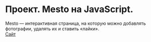 # Проект. Mesto на JavaScript.
Mesto — интерактивная страница, на которую можно добавлять фотографии, удалять их и ставить «лайки».  
[Сайт](https://ulyanovaktrn.github.io/mesto-project/)
